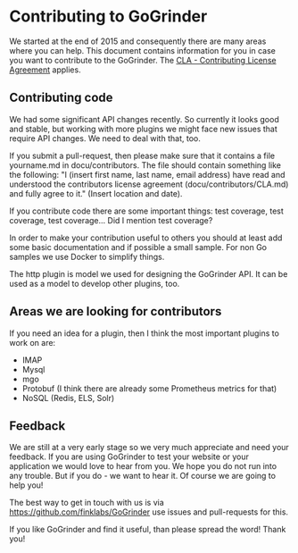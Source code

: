 # Contributing to GoGrinder

We started at the end of 2015 and consequently there are many areas where you can help. This document contains information for you in case you want to contribute to the GoGrinder. The [CLA - Contributing License Agreement](/CLA.md) applies. 

## Contributing code

We had some significant API changes recently. So currently it looks good and stable, but working with more plugins we might face new issues that require API changes. We need to deal with that, too.

If you submit a pull-request, then please make sure that it contains a file yourname.md in docu/contributors. The file should contain something like the following: "I (insert first name, last name, email address) have read and understood the contributors license agreement (docu/contributors/CLA.md) and fully agree to it." (Insert location and date).

If you contribute code there are some important things: test coverage, test coverage, test coverage... Did I mention test coverage?

In order to make your contribution useful to others you should at least add some basic documentation and if possible a small sample. For non Go samples we use Docker to simplify things. 

The http plugin is model we used for designing the GoGrinder API. It can be used as a model to develop other plugins, too. 

## Areas we are looking for contributors 

If you need an idea for a plugin, then I think the most important plugins to work on are:

* IMAP
* Mysql
* mgo
* Protobuf (I think there are already some Prometheus metrics for that)
* NoSQL (Redis, ELS, Solr)

## Feedback

We are still at a very early stage so we very much appreciate and need your feedback. If you are using GoGrinder to test your website or your application we would love to hear from you. We hope you do not run into any trouble. But if you do - we want to hear it. Of course we are going to help you!

The best way to get in touch with us is via https://github.com/finklabs/GoGrinder use issues and pull-requests for this.

If you like GoGrinder and find it useful, than please spread the word! Thank you!



